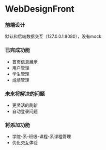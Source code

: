 # WebDesignFront

### 前端设计
默认和后端数据交互（127.0.0.1:8080），没有mock

### 已完成功能
- 首页信息展示
- 用户管理
- 学生管理
- 成绩管理

### 未来将解决的问题
- 更灵活的刷新
- 自动登录问题

### 将添加功能
- 学院-系-班级-课程-系课程管理
- 优化交互体验